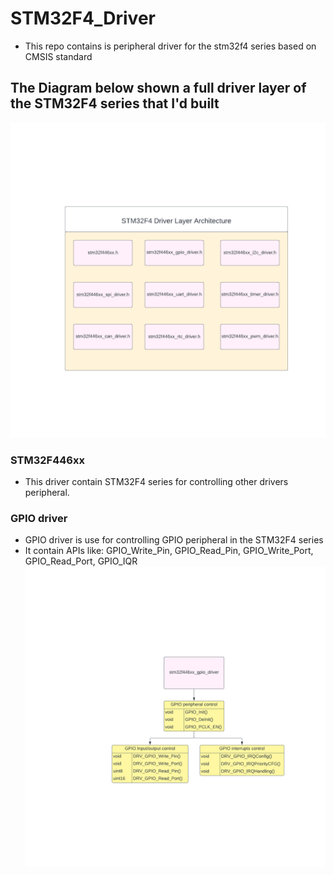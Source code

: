 # STM32F4_Driver
- This repo contains is peripheral driver for the stm32f4 series based on CMSIS standard
## The Diagram below shown a full driver layer of the STM32F4 series that I'd built <br/>
![HAL](Images/HAL.png)
### STM32F446xx 
- This driver contain STM32F4 series for controlling other drivers peripheral.
### GPIO driver 
- GPIO driver is use for controlling GPIO peripheral in the STM32F4 series 
- It contain APIs like: GPIO_Write_Pin, GPIO_Read_Pin, GPIO_Write_Port, GPIO_Read_Port, GPIO_IQR <br/>
![GPIO](Images/GPIO.png)
